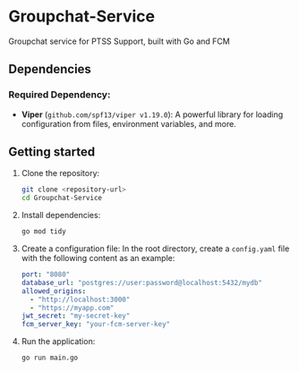 # Groupchat-Service
Groupchat service for PTSS Support, built with Go and FCM

## Dependencies
### Required Dependency:
- **Viper** (`github.com/spf13/viper v1.19.0`): A powerful library for loading configuration from files, environment variables, and more.

## Getting started
1. Clone the repository:
   ```bash
   git clone <repository-url>
   cd Groupchat-Service
   ```

2. Install dependencies:
   ```bash
   go mod tidy
   ```
3. Create a configuration file:
   In the root directory, create a `config.yaml` file with the following content as an example:
   ```yaml
   port: "8080"
   database_url: "postgres://user:password@localhost:5432/mydb"
   allowed_origins:
     - "http://localhost:3000"
     - "https://myapp.com"
   jwt_secret: "my-secret-key"
   fcm_server_key: "your-fcm-server-key"
   ```

4. Run the application:
   ```bash
   go run main.go
   ```